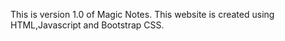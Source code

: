 This is version 1.0 of Magic Notes. This website is created using HTML,Javascript and Bootstrap CSS.